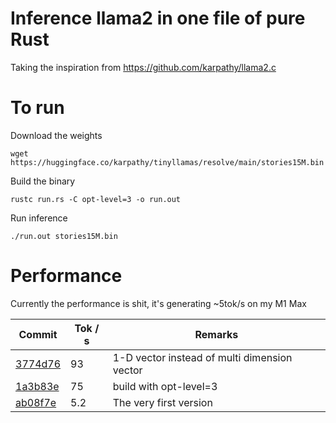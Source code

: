 # Inference llama2 in one file of pure Rust
Taking the inspiration from https://github.com/karpathy/llama2.c

# To run
Download the weights
```
wget https://huggingface.co/karpathy/tinyllamas/resolve/main/stories15M.bin
```

Build the binary
```
rustc run.rs -C opt-level=3 -o run.out
```

Run inference
```
./run.out stories15M.bin
```

# Performance
Currently the performance is shit, it's generating ~5tok/s on my M1 Max


| Commit | Tok / s | Remarks |
|--------|---------|-------------|
| [3774d76](https://github.com/qnkhuat/llama2.rs/commit/3774d76) | 93 | 1-D vector instead of multi dimension vector | 
| [1a3b83e](https://github.com/qnkhuat/llama2.rs/commit/1a3b83e) | 75 | build with opt-level=3 | 
| [ab08f7e](https://github.com/qnkhuat/llama2.rs/blob/ab08f7e/run.c) | 5.2 | The very first version |
